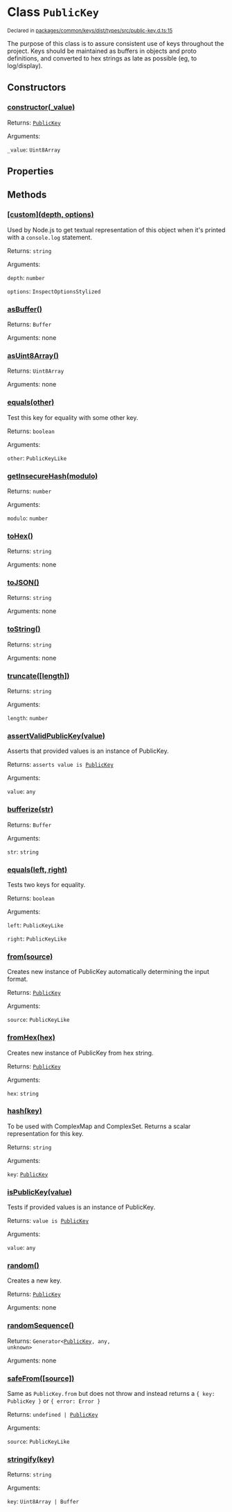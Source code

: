 # Class `PublicKey`
<sub>Declared in [packages/common/keys/dist/types/src/public-key.d.ts:15]()</sub>


The purpose of this class is to assure consistent use of keys throughout the project.
Keys should be maintained as buffers in objects and proto definitions, and converted to hex
strings as late as possible (eg, to log/display).

## Constructors
### [constructor(_value)]()


Returns: <code>[PublicKey](/api/@dxos/client/classes/PublicKey)</code>

Arguments: 

`_value`: <code>Uint8Array</code>

## Properties

## Methods
### [\[custom\](depth, options)]()


Used by Node.js to get textual representation of this object when it's printed with a  `console.log`  statement.

Returns: <code>string</code>

Arguments: 

`depth`: <code>number</code>

`options`: <code>InspectOptionsStylized</code>
### [asBuffer()]()


Returns: <code>Buffer</code>

Arguments: none
### [asUint8Array()]()


Returns: <code>Uint8Array</code>

Arguments: none
### [equals(other)]()


Test this key for equality with some other key.

Returns: <code>boolean</code>

Arguments: 

`other`: <code>PublicKeyLike</code>
### [getInsecureHash(modulo)]()


Returns: <code>number</code>

Arguments: 

`modulo`: <code>number</code>
### [toHex()]()


Returns: <code>string</code>

Arguments: none
### [toJSON()]()


Returns: <code>string</code>

Arguments: none
### [toString()]()


Returns: <code>string</code>

Arguments: none
### [truncate(\[length\])]()


Returns: <code>string</code>

Arguments: 

`length`: <code>number</code>
### [assertValidPublicKey(value)]()


Asserts that provided values is an instance of PublicKey.

Returns: <code>asserts value is [PublicKey](/api/@dxos/client/classes/PublicKey)</code>

Arguments: 

`value`: <code>any</code>
### [bufferize(str)]()


Returns: <code>Buffer</code>

Arguments: 

`str`: <code>string</code>
### [equals(left, right)]()


Tests two keys for equality.

Returns: <code>boolean</code>

Arguments: 

`left`: <code>PublicKeyLike</code>

`right`: <code>PublicKeyLike</code>
### [from(source)]()


Creates new instance of PublicKey automatically determining the input format.

Returns: <code>[PublicKey](/api/@dxos/client/classes/PublicKey)</code>

Arguments: 

`source`: <code>PublicKeyLike</code>
### [fromHex(hex)]()


Creates new instance of PublicKey from hex string.

Returns: <code>[PublicKey](/api/@dxos/client/classes/PublicKey)</code>

Arguments: 

`hex`: <code>string</code>
### [hash(key)]()


To be used with ComplexMap and ComplexSet.
Returns a scalar representation for this key.

Returns: <code>string</code>

Arguments: 

`key`: <code>[PublicKey](/api/@dxos/client/classes/PublicKey)</code>
### [isPublicKey(value)]()


Tests if provided values is an instance of PublicKey.

Returns: <code>value is [PublicKey](/api/@dxos/client/classes/PublicKey)</code>

Arguments: 

`value`: <code>any</code>
### [random()]()


Creates a new key.

Returns: <code>[PublicKey](/api/@dxos/client/classes/PublicKey)</code>

Arguments: none
### [randomSequence()]()


Returns: <code>Generator&lt;[PublicKey](/api/@dxos/client/classes/PublicKey), any, unknown&gt;</code>

Arguments: none
### [safeFrom(\[source\])]()


Same as  `PublicKey.from`  but does not throw and instead returns a  `{ key: PublicKey }`  or  `{ error: Error }`

Returns: <code>undefined | [PublicKey](/api/@dxos/client/classes/PublicKey)</code>

Arguments: 

`source`: <code>PublicKeyLike</code>
### [stringify(key)]()


Returns: <code>string</code>

Arguments: 

`key`: <code>Uint8Array | Buffer</code>